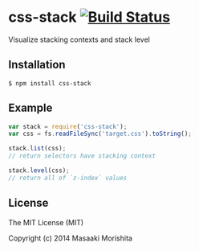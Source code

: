 # css-stack [![Build Status](https://travis-ci.org/morishitter/css-stack.svg)](https://travis-ci.org/morishitter/css-stack)

Visualize stacking contexts and stack level

## Installation

```shell
$ npm install css-stack
```

## Example

```javascript
var stack = require('css-stack');
var css = fs.readFileSync('target.css').toString();

stack.list(css);
// return selectors have stacking context

stack.level(css);
// return all of `z-index` values
```

## License

The MIT License (MIT)

Copyright (c) 2014 Masaaki Morishita
